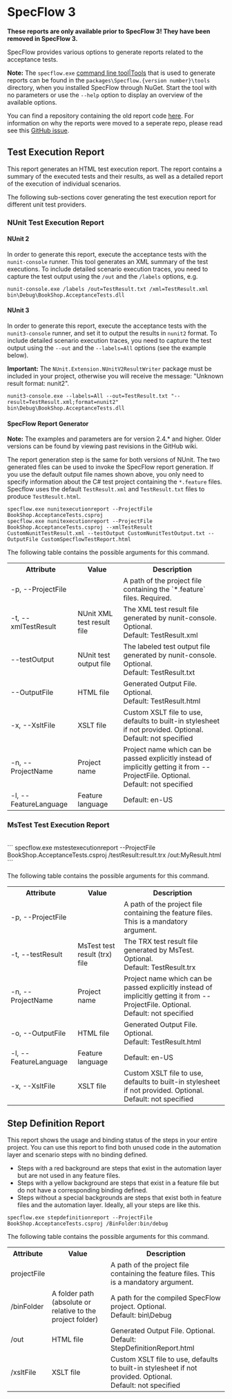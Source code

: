 # SpecFlow 3
**These reports are only available prior to SpecFlow 3! They have been removed in SpecFlow 3.**

SpecFlow provides various options to generate reports related to the acceptance tests.

**Note:** The `specflow.exe` [command line tool|Tools]() that is used to generate reports can be found in the `packages\Specflow.{version number}\tools` directory, when you installed SpecFlow through NuGet. Start the tool with no parameters or use the `--help` option to display an overview of the available options.

You can find a repository containing the old report code [here](https://github.com/techtalk/SpecFlow.Reports). For information on why the reports were moved to a seperate repo, please read see this [GitHub issue](https://github.com/techtalk/SpecFlow/issues/1036).

## Test Execution Report

This report generates an HTML test execution report. The report contains a summary of the executed tests and their results, as well as a detailed report of the execution of individual scenarios. 

The following sub-sections cover generating the test execution report for different unit test providers.

### NUnit Test Execution Report

#### NUnit 2
In order to generate this report, execute the acceptance tests with the `nunit-console` runner. This tool generates an XML summary of the test executions. To include detailed scenario execution traces, you need to capture the test output using the `/out` and the `/labels` options, e.g.

```
nunit-console.exe /labels /out=TestResult.txt /xml=TestResult.xml bin\Debug\BookShop.AcceptanceTests.dll
```

#### NUnit 3

In order to generate this report, execute the acceptance tests with the `nunit3-console` runner, and set it to output the results in `nunit2` format. To include detailed scenario execution traces, you need to capture the test output using the `--out` and the `--labels=All` options (see the example below). 

**Important:** The `NUnit.Extension.NUnitV2ResultWriter` package must be included in your project, otherwise you will receive the message: "Unknown result format: nunit2".

```
nunit3-console.exe --labels=All --out=TestResult.txt "--result=TestResult.xml;format=nunit2" bin\Debug\BookShop.AcceptanceTests.dll
```

#### SpecFlow Report Generator 

**Note:** The examples and parameters are for version 2.4.* and higher. Older versions can be found by viewing past revisions in the GitHub wiki.

The report generation step is the same for both versions of NUnit. The two generated files can be used to invoke the SpecFlow report generation. 
If you use the default output file names shown above, you only need to specify information about the C# test project containing the `*.feature` files. Specflow uses the default `TestResult.xml` and `TestResult.txt` files to produce `TestResult.html`.
```
specflow.exe nunitexecutionreport --ProjectFile BookShop.AcceptanceTests.csproj
specflow.exe nunitexecutionreport --ProjectFile BookShop.AcceptanceTests.csproj --xmlTestResult CustomNunitTestResult.xml --testOutput CustomNunitTestOutput.txt --OutputFile CustomSpecflowTestReport.html
```

The following table contains the possible arguments for this command.

<table>
    <tr>
        <th>Attribute</th>
        <th>Value</th>
        <th>Description</th>
    </tr>
    <tr>
        <td>-p, --ProjectFile</td>
        <td></td>
        <td>A path of the project file containing the `*.feature` files. Required.</td>
    </tr>
    <tr>
        <td>-t, --xmlTestResult</td>
        <td>NUnit XML test result file</td>
        <td>The XML test result file generated by nunit-console. Optional.<br/>
            Default: TestResult.xml</td>
    </tr>
    <tr>
        <td>--testOutput</td>
        <td>NUnit test output file</td>
        <td>The labeled test output file generated by nunit-console. Optional.<br/>
            Default: TestResult.txt</td>
    </tr>
    <tr>
        <td>--OutputFile</td>
        <td>HTML file</td>
        <td>Generated Output File. Optional.<br/>
            Default: TestResult.html</td>
    </tr>
    <tr>
        <td>-x, --XsltFile</td>
        <td>XSLT file</td>
        <td>Custom XSLT file to use, defaults to built-in stylesheet if not provided. Optional.<br/>
            Default: not specified</td>
    </tr>
    <tr>
        <td>-n, --ProjectName</td>
        <td>Project name</td>
        <td>Project name which can be passed explicitly instead of implicitly getting it from --ProjectFile. Optional.<br/>
            Default: not specified</td>
    </tr>
    <tr>
        <td>-l, --FeatureLanguage</td>
        <td>Feature language</td>
        <td>Default: en-US</td>
    </tr>
</table>


### MsTest Test Execution Report
<br>
```
specflow.exe mstestexecutionreport --ProjectFile BookShop.AcceptanceTests.csproj /testResult:result.trx /out:MyResult.html
```

The following table contains the possible arguments for this command.

<table>
    <tr>
        <th>Attribute</th>
        <th>Value</th>
        <th>Description</th>
    </tr>
    <tr>
        <td>-p, --ProjectFile</td>
        <td></td>
        <td>A path of the project file containing the feature files. This is a mandatory argument.</td>
    </tr>
    <tr>
        <td>-t, --testResult</td>
        <td>MsTest test result (trx) file</td>
        <td>The TRX test result file generated by MsTest. Optional.<br/>
            Default: TestResult.trx</td>
    </tr>
    <tr>
        <td>-n, --ProjectName</td>
        <td>Project name</td>
        <td>Project name which can be passed explicitly instead of implicitly getting it from --ProjectFile. Optional.<br/>
            Default: not specified</td>
    </tr>
    <tr>
        <td>-o, --OutputFile</td>
        <td>HTML file</td>
        <td>Generated Output File. Optional.<br/>
            Default: TestResult.html</td>
    </tr>
    <tr>
        <td>-l, --FeatureLanguage</td>
        <td>Feature language</td>
        <td>Default: en-US</td>
    </tr>
    <tr>
        <td>-x, --XsltFile</td>
        <td>XSLT file</td>
        <td>Custom XSLT file to use, defaults to built-in stylesheet if not provided. Optional.<br/>
            Default: not specified</td>
    </tr>

</table>

## Step Definition Report

This report shows the usage and binding status of the steps in your entire project. You can use this report to find both unused code in the automation layer and scenario steps with no binding defined.

* Steps with a red background are steps that exist in the automation layer but are not used in any feature files.
* Steps with a yellow background are steps that exist in a feature file but do not have a corresponding binding defined.
* Steps without a special backgrounds are steps that exist both in feature files and the automation layer.  Ideally, all your steps are like this.

```
specflow.exe stepdefinitionreport --ProjectFile BookShop.AcceptanceTests.csproj /BinFolder:bin/debug
```

The following table contains the possible arguments for this command. 

<table>
    <tr>
        <th>Attribute</th>
        <th>Value</th>
        <th>Description</th>
    </tr>
    <tr>
        <td>projectFile</td>
        <td></td>
        <td>A path of the project file containing the feature files. This is a mandatory argument.</td>
    </tr>
    <tr>
        <td>/binFolder</td>
        <td>A folder path (absolute or relative to the project folder)</td>
        <td>A path for the compiled SpecFlow project. Optional.<br/>
            Default: bin\Debug</td>
    </tr>
    <tr>
        <td>/out</td>
        <td>HTML file</td>
        <td>Generated Output File. Optional.<br/>
            Default: StepDefinitionReport.html</td>
    </tr>
    <tr>
        <td>/xsltFile</td>
        <td>XSLT file</td>
        <td>Custom XSLT file to use, defaults to built-in stylesheet if not provided. Optional.<br/>
            Default: not specified</td>
    </tr>
</table>